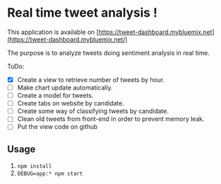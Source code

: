 # Real time tweet analysis !

This application is available on [https://tweet-dashboard.mybluemix.net](https://tweet-dashboard.mybluemix.net/)

The purpose is to analyze tweets doing sentiment analysis in real time.

ToDo:

 - [X] Create a view to retrieve number of tweets by hour.
 - [ ] Make chart update automatically.
 - [ ] Create a model for tweets.
 - [ ] Create tabs on website by candidate.
 - [ ] Create some way of classifying tweets by candidate.
 - [ ] Clean old tweets from front-end in order to prevent memory leak.
 - [ ] Put the view code on github

Usage
---

1. `npm install`
2. `DEBUG=app:* npm start`